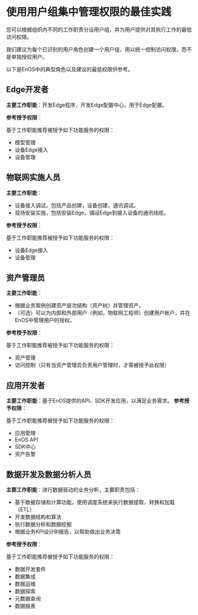 # 使用用户组集中管理权限的最佳实践
您可以根据组织内不同的工作职责分设用户组，并为用户提供对其执行工作的最低访问权限。

我们建议为每个已识别的用户角色创建一个用户组，用以统一控制访问权限，而不是单独授权用户。

以下是EnOS中的典型角色以及建议的最低权限供参考。

## Edge开发者<edgedeveloper>

**主要工作职能**：开发Edge程序，开发Edge配置中心，用于Edge配置。

**参考授予权限**：

基于工作职能推荐被授予如下功能服务的权限：
- 模型管理
- 设备Edge接入
- 设备管理

## 物联网实施人员<iotengineer>

**主要工作职能**：
- 设备接入调试，包括产品创建，设备创建，通讯调试。
- 现场安装实施，包括安装Edge，铺设Edge到接入设备的通讯线缆。

**参考授予权限**：

基于工作职能推荐被授予如下功能服务的权限：
- 设备Edge接入
- 设备管理

## 资产管理员<assetsmanager>

**主要工作职能**：
- 根据业务案例创建资产层次结构（资产树）并管理资产。
- （可选）可以为内部和外部用户（例如，物联网工程师）创建用户帐户，并在EnOS中管理用户的授权。

**参考授予权限**：

基于工作职能推荐被授予如下功能服务的权限：
- 资产管理
- 访问控制（只有当资产管理员负责用户管理时，才需被授予此权限）

## 应用开发者<applicationdeveloper>

**主要工作职能**：基于EnOS提供的API、SDK开发应用，以满足业务需求。
**参考授予权限**：

基于工作职能推荐被授予如下功能服务的权限：
- 应用管理
- EnOS API
- SDK中心
- 资产告警

## 数据开发及数据分析人员<datadeveloperanalyst>

**主要工作职能**：进行数据驱动的业务分析，主要职责包括：
 - 基于数据存储和计算功能，使用调度系统来执行数据提取，转换和加载（ETL）
 - 开发数据结构和算法
 - 执行数据分析和数据挖掘
 - 根据业务KPI设计BI报告，以帮助做出业务决策


**参考授予权限**：

基于工作职能推荐被授予如下功能服务的权限：
- 数据开发套件
- 数据集成
- 数据运维
- 数据探索
- 元数据查询
- 数据报表
